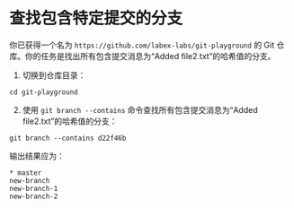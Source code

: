 # 查找包含特定提交的分支

你已获得一个名为 `https://github.com/labex-labs/git-playground` 的 Git 仓库。你的任务是找出所有包含提交消息为“Added file2.txt”的哈希值的分支。

1. 切换到仓库目录：

```shell
cd git-playground
```

2. 使用 `git branch --contains` 命令查找所有包含提交消息为“Added file2.txt”的哈希值的分支：

```shell
git branch --contains d22f46b
```

输出结果应为：

```shell
* master
new-branch
new-branch-1
new-branch-2
```
